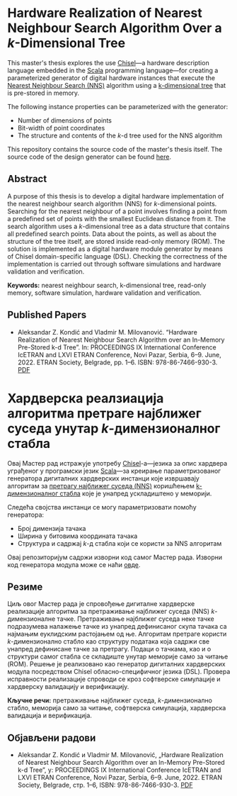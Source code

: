 # Hardware Realization of Nearest Neighbour Search Algorithm Over а $k$-Dimensional Tree

This master's thesis explores the use [Chisel](https://www.chisel-lang.org/)&mdash;a hardware description language embedded in the [Scala](https://www.scala-lang.org/) programming language&mdash;for creating a parameterized generator of digital hardware instances that execute the [Nearest Neighbour Search (NNS)](https://en.wikipedia.org/wiki/Nearest_neighbor_search) algorithm using a [k-dimensional tree](https://en.wikipedia.org/wiki/K-d_tree) that is pre-stored in memory.

The following instance properties can be parameterized with the generator:

* Number of dimensions of points
* Bit-width of point coordinates
* The structure and contents of the $k$-d tree used for the NNS algorithm

This repository contains the source code of the master's thesis itself. The source code of the design generator can be found [here](https://github.com/milovanovic/nns).

## Abstract

A purpose of this thesis is to develop a digital hardware implementation of the nearest neighbour search algorithm (NNS) for $k$-dimensional points. Searching for the nearest neighbour of a point involves finding a point from a predefined set of points with the smallest Euclidean distance from it. The search algorithm uses a $k$-dimensional tree as a data structure that contains all predefined search points. Data about the points, as well as about the structure of the tree itself, are stored inside read-only memory (ROM). The solution is implemented as a digital hardware module generator by means of Chisel domain-specific language (DSL). Checking the correctness of the implementation is carried out through software simulations and hardware validation and verification.

**Keywords:** nearest neighbour search, k-dimensional tree, read-only memory, software simulation, hardware validation and verification.

## Published Papers

* Aleksandar Z. Kondić and Vladmir M. Milovanović. “Hardware Realization of Nearest Neighbour Search Algorithm over an In-Memory Pre-Stored k-d Tree”. In: PROCEEDINGS IX International Conference IcETRAN and LXVI ETRAN Conference, Novi Pazar, Serbia, 6&ndash;9. June, 2022. ETRAN Society, Belgrade, pp. 1&ndash;6. ISBN: 978-86-7466-930-3. [PDF](https://www.etran.rs/2022/zbornik/ICETRAN-22_radovi/041-ELI1.4.pdf)

# Хардверска реалзиација алгоритма претраге најближег суседа унутар $k$-димензионалног стабла

Овај Мастер рад истражује употребу [Chisel](https://www.chisel-lang.org/)-а&mdash;језика за опис хардвера уграђеног у програмски језик [Scala](https://www.scala-lang.org/)&mdash;за креирање параметризованог генератора дигиталних хардверских инстанци које извршавају алгоритам за [претрагу најближег суседа (NNS)](https://en.wikipedia.org/wiki/Nearest_neighbor_search) коришћењем [k-димензионалног стабла](https://en.wikipedia.org/wiki/K-d_tree) које је унапред ускладиштено у меморији.

Следећа својства инстанци се могу параметризовати помоћу генератора:

* Број димензија тачака
* Ширина у битовима координата тачака
* Структура и садржај $k$-д стабла који се користи за NNS алгоритам

Овај репозиторијум садржи изворни код самог Мастер рада. Изворни код генератора модула може се наћи [овде](https://github.com/milovanovic/nns).

## Резиме

Циљ овог Мастер рада је спровођење дигиталне хардверске реализације алгоритма за претраживање најближег суседа (NNS) $k$-димензионалне тачке. Претраживање најближег суседа неке тачке подразумева налажење тачке из унапред дефинисаног скупа тачака са најмањим еуклидским растојањем од ње. Алгоритам претраге користи $k$-димензионално стабло као структуру података која садржи све унапред дефинисане тачке за претрагу. Подаци о тачкама, као и о структури самог стабла се складиште унутар меморије само за читање (ROM). Решење је реализовано као генератор дигиталних хардверских модула посредством Chisel обласно-специфичног језика (DSL). Провера исправности реализације спроводи се кроз софтверске симулације и хардверску валидацију и верификацију.

**Кључне речи:** претраживање најближег суседа, $k$-димензионално стабло, меморија само за читање, софтверска симулација, хардверска валидација и верификација.

## Објављени радови

* Aleksandar Z. Kondić и Vladmir M. Milovanović, „Hardware Realization of Nearest Neighbour Search Algorithm over an In-Memory Pre-Stored k-d Tree”, у: PROCEEDINGS IX International Conference IcETRAN and LXVI ETRAN Conference, Novi Pazar, Serbia, 6&ndash;9. June, 2022. ETRAN Society, Belgrade, стр. 1&ndash;6, ISBN: 978-86-7466-930-3. [PDF](https://www.etran.rs/2022/zbornik/ICETRAN-22_radovi/041-ELI1.4.pdf)
